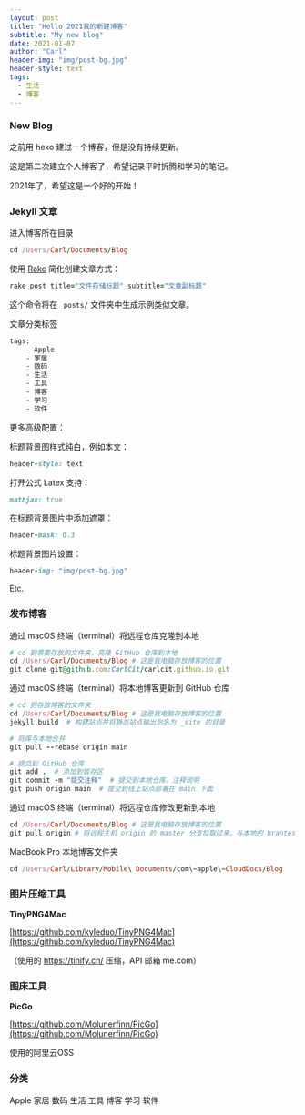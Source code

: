 ```yaml
---
layout: post
title: "Hello 2021我的新建博客"
subtitle: "My new blog"
date: 2021-01-07
author: "Carl"
header-img: "img/post-bg.jpg"
header-style: text
tags:
  - 生活
  - 博客
---
```




### New Blog



之前用 hexo 建过一个博客，但是没有持续更新。



这是第二次建立个人博客了，希望记录平时折腾和学习的笔记。



2021年了，希望这是一个好的开始！



### Jekyll 文章

进入博客所在目录

```ruby
cd /Users/Carl/Documents/Blog
```

使用 [Rake](https://github.com/ruby/rake) 简化创建文章方式：

```ruby
rake post title="文件存储标题" subtitle="文章副标题"
```

这个命令将在 `_posts/` 文件夹中生成示例类似文章。

文章分类标签

```bash
tags: 
	- Apple
	- 家居
	- 数码
	- 生活
	- 工具
	- 博客
	- 学习
	- 软件
```

更多高级配置：

标题背景图样式纯白，例如本文：

```ruby
header-style: text
```

打开公式 Latex 支持：

```ruby
mathjax: true
```

在标题背景图片中添加遮罩：

```ruby
header-mask: 0.3
```

标题背景图片设置：

```ruby
header-img: "img/post-bg.jpg"
```



Etc.



### 发布博客



通过 macOS 终端（terminal）将远程仓库克隆到本地

```ruby
# cd 到需要存放的文件夹，克隆 GitHub 仓库到本地
cd /Users/Carl/Documents/Blog # 这是我电脑存放博客的位置
git clone git@github.com:CarlCit/carlcit.github.io.git
```

通过 macOS 终端（terminal）将本地博客更新到 GitHub 仓库


```ruby
# cd 到存放博客的文件夹
cd /Users/Carl/Documents/Blog # 这是我电脑存放博客的位置
jekyll build  # 构建站点并将静态站点输出到名为 _site 的目录

# 将库与本地合并
git pull --rebase origin main

# 提交到 GitHub 仓库
git add .  # 添加到暂存区
git commit -m "提交注释"  # 提交到本地仓库，注释说明
git push origin main  # 提交到线上站点部署在 main 下面
```

通过 macOS 终端（terminal）将远程仓库修改更新到本地

```ruby
cd /Users/Carl/Documents/Blog # 这是我电脑存放博客的位置
git pull origin # 将远程主机 origin 的 master 分支拉取过来，与本地的 brantest 分支合并
```

MacBook Pro 本地博客文件夹

~~~ruby
cd /Users/Carl/Library/Mobile\ Documents/com\~apple\~CloudDocs/Blog
~~~







### 图片压缩工具

**TinyPNG4Mac**

[https://github.com/kyleduo/TinyPNG4Mac](https://github.com/kyleduo/TinyPNG4Mac)

（使用的 https://tinify.cn/ 压缩，API 邮箱 me.com）



### 图床工具

**PicGo**

[https://github.com/Molunerfinn/PicGo](https://github.com/Molunerfinn/PicGo)

使用的阿里云OSS



### 分类

Apple	家居	数码	生活	工具	博客	学习	软件


